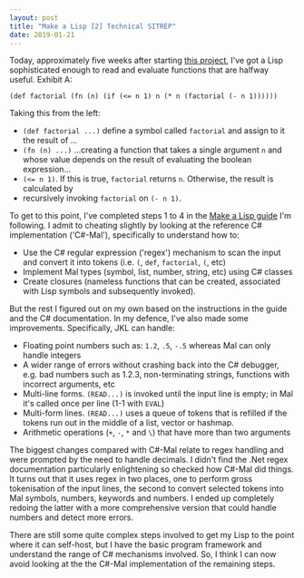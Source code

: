 ```yaml
---
layout: post
title: "Make a Lisp [2] Technical SITREP"
date: 2019-01-21
---
```


Today, approximately five weeks after starting [this project](https://www.non-kinetic-effects.co.uk/blog/2019/01/01/MAL-1), I've got a Lisp sophisticated enough to read and evaluate functions that are halfway useful. Exhibit A:

`(def factorial (fn (n) (if (<= n 1) n (* n (factorial (- n 1))))))`

Taking this from the left:

* `(def factorial ...)` define a symbol called `factorial` and assign to it the result of ...
* `(fn (n) ...)` ...creating a function that takes a single argument `n` and whose value depends on the result of evaluating the boolean expression...
* `(<= n 1)`. If this is true, `factorial` returns `n`. Otherwise, the result is calculated by
* recursively invoking `factorial` on `(- n 1)`.

To get to this point, I've completed steps 1 to 4 in the [Make a Lisp guide](https://github.com/kanaka/mal) I'm following. I admit to cheating slightly by looking at the reference C# implementation ('C#-Mal'), specifically to understand how to:
* Use the C# regular expression ('regex') mechanism to scan the input and convert it into tokens (i.e. `(`, `def`, `factorial`, `(`, etc)
* Implement Mal types (symbol, list, number, string, etc) using C# classes
* Create closures (nameless functions that can be created, associated with Lisp symbols and subsequently invoked).

But the rest I figured out on my own based on the instructions in the guide and the C# documentation. In my defence, I've also made some improvements. Specifically, JKL can handle:

* Floating point numbers such as: `1.2`, `.5`, `-.5` whereas Mal can only handle integers
* A wider range of errors without crashing back into the C# debugger, e.g. bad numbers such as 1.2.3, non-terminating strings, functions with incorrect arguments, etc
* Multi-line forms. `(READ...)` is invoked until the input line is empty; in Mal it's called once per line (1-1 with `EVAL`)
* Multi-form lines. `(READ...)` uses a queue of tokens that is refilled if the tokens run out in the middle of a list, vector or hashmap. 
* Arithmetic operations (`+`, `-`, `*` and `\`) that have more than two arguments

The biggest changes compared with C#-Mal relate to regex handling and were prompted by the need to handle decimals. I didn't find the .Net regex documentation particularly enlightening so checked how C#-Mal did things. It turns out that it uses regex in two places, one to perform gross tokenisation of the input lines, the second to convert selected tokens into Mal symbols, numbers, keywords and numbers. I ended up completely redoing the latter with a more comprehensive version that could handle numbers and detect more errors. 

There are still some quite complex steps involved to get my Lisp to the point where it can self-host, but I have the basic program framework and understand the range of C# mechanisms involved. So, I think I can now avoid looking at the the C#-Mal implementation of the remaining steps.


